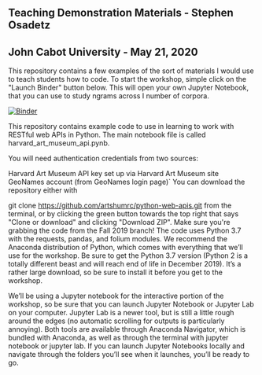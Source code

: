 ## Teaching Demonstration Materials - Stephen Osadetz
## John Cabot University - May 21, 2020

This repository contains a few examples of the sort of materials I would use to teach students how to code. To start the workshop, simple click on the "Launch Binder" button below. This will open your own Jupyter Notebook, that you can use to study ngrams across I number of corpora.

[![Binder](https://mybinder.org/badge_logo.svg)](https://mybinder.org/v2/gh/sosadetz/teaching_demonstration/master)

This repository contains example code to use in learning to work with RESTful web APIs in Python. The main notebook file is called harvard_art_museum_api.pynb.

You will need authentication credentials from two sources:

Harvard Art Museum API key set up via Harvard Art Museum site
GeoNames account (from GeoNames login page)`
You can download the repository either with

git clone https://github.com/artshumrc/python-web-apis.git from the terminal,
or by clicking the green button towards the top right that says "Clone or download" and clicking "Download ZIP". Make sure you're grabbing the code from the Fall 2019 branch!
The code uses Python 3.7 with the requests, pandas, and folium modules. We recommend the Anaconda distribution of Python, which comes with everything that we’ll use for the workshop. Be sure to get the Python 3.7 version (Python 2 is a totally different beast and will reach end of life in December 2019). It’s a rather large download, so be sure to install it before you get to the workshop.

We’ll be using a Jupyter notebook for the interactive portion of the workshop, so be sure that you can launch Jupyter Notebook or Jupyter Lab on your computer. Jupyter Lab is a newer tool, but is still a little rough around the edges (no automatic scrolling for outputs is particularly annoying). Both tools are available through Anaconda Navigator, which is bundled with Anaconda, as well as through the terminal with jupyter notebook or jupyter lab. If you can launch Jupyter Notebooks locally and navigate through the folders you’ll see when it launches, you’ll be ready to go.
